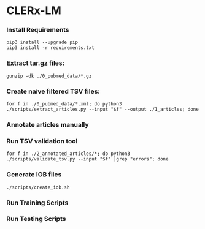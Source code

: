 # CLERx-LM

### Install Requirements
```
pip3 install --upgrade pip
pip3 install -r requirements.txt
```

### Extract tar.gz files:

```
gunzip -dk ./0_pubmed_data/*.gz
```

### Create naive filtered TSV files:

```
for f in ./0_pubmed_data/*.xml; do python3 ./scripts/extract_articles.py --input "$f" --output ./1_articles; done
```

### Annotate articles manually

### Run TSV validation tool

```
for f in ./2_annotated_articles/*; do python3 ./scripts/validate_tsv.py --input "$f" |grep "errors"; done
```

### Generate IOB files

```
./scripts/create_iob.sh
```

### Run Training Scripts

### Run Testing Scripts

